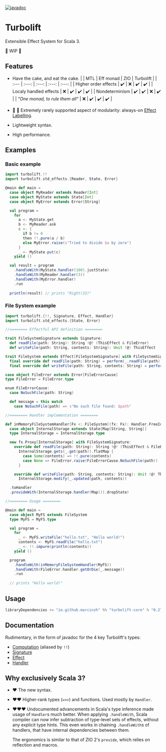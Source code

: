[![javadoc](https://javadoc.io/badge2/io.github.marcinzh/turbolift-core_3/javadoc.svg)](https://javadoc.io/doc/io.github.marcinzh/turbolift-core_3) 

# Turbolift

Extensible Effect System for Scala 3.

:construction: WIP :construction:

## Features

- Have the cake, and eat the cake.
  |  | MTL | Eff monad | ZIO | Turbolift |
  | :--- | :---: | :---: | :---: | :---: |
  | Higher order effects | :heavy_check_mark: | :x: | :heavy_check_mark: | :heavy_check_mark: |
  | Localy handled effects | :x: | :heavy_check_mark: | :heavy_check_mark: | :heavy_check_mark: |
  | Nondeterminism | :heavy_check_mark: | :heavy_check_mark: | :x: | :heavy_check_mark: |
  | *"One monad, to rule them all"* | :x: | :heavy_check_mark: | :heavy_check_mark: | :heavy_check_mark: |

- 🦄 🌈 Extremely rarely supported aspect of modularity: always-on [Effect Labelling](https://docs.idris-lang.org/en/latest/effects/state.html#labelled-effects).

- Lightweight syntax.
 
- High performance.

## Examples

### Basic example

```scala
import turbolift.!!
import turbolift.std_effects.{Reader, State, Error}

@main def main =
  case object MyReader extends Reader[Int]
  case object MyState extends State[Int]
  case object MyError extends Error[String]

  val program =
    for
      a <- MyState.get
      b <- MyReader.ask
      c <- {
        if b != 0
        then !!.pure(a / b)
        else MyError.raise(s"Tried to divide $a by zero")
      }
      _ <- MyState.put(c)
    yield ()

  val result = program
    .handleWith(MyState.handler(100).justState)
    .handleWith(MyReader.handler(3))
    .handleWith(MyError.handler)
    .run
 
  println(result) // prints "Right(33)"
```

### File System example

```scala
import turbolift.{!!, Signature, Effect, Handler}
import turbolift.std_effects.{State, Error}

//======== Effectful API definition ======== 

trait FileSystemSignature extends Signature:
  def readFile(path: String): String !@! (ThisEffect & FileError)
  def writeFile(path: String, contents: String): Unit !@! ThisEffect

trait FileSystem extends Effect[FileSystemSignature] with FileSystemSignature:
  final override def readFile(path: String) = perform(_.readFile(path))
  final override def writeFile(path: String, contents: String) = perform(_.writeFile(path, contents))

case object FileError extends Error[FileErrorCause]
type FileError = FileError.type

enum FileErrorCause:
  case NoSuchFile(path: String)

  def message = this match
    case NoSuchFile(path) => s"No such file found: $path"

//======== Handler implementation ======== 

def inMemoryFileSystemHandler[Fx <: FileSystem](fx: Fx): Handler.FreeId[fx.type] =
  case object InternalStorage extends State[Map[String, String]]
  type InternalStorage = InternalStorage.type

  new fx.Proxy[InternalStorage] with FileSystemSignature:
    override def readFile(path: String): String !@! (ThisEffect & FileError) =
      InternalStorage.gets(_.get(path)).flatMap {
        case Some(contents) => !!.pure(contents)
        case None => FileError.raise(FileErrorCause.NoSuchFile(path))
      }

    override def writeFile(path: String, contents: String): Unit !@! ThisEffect =
      InternalStorage.modify(_.updated(path, contents))

  .toHandler
  .provideWith(InternalStorage.handler(Map()).dropState)

//======== Usage ======== 

@main def main =
  case object MyFS extends FileSystem
  type MyFS = MyFS.type

  val program =
    for
      _ <- MyFS.writeFile("hello.txt", "Hello world!")
      contents <- MyFS.readFile("hello.txt")
      _ <- !!.impure(println(contents))
    yield ()

  program
    .handleWith(inMemoryFileSystemHandler(MyFS))
    .handleWith(FileError.handler.getOrDie(_.message))
    .run
    
  // prints "Hello world!"
```

## Usage

```scala
libraryDependencies += "io.github.marcinzh" %% "turbolift-core" % "0.27.0"
```

## Documentation

Rudimentary, in the form of javadoc for the 4 key Turbolift's types:
- [Computation](https://javadoc.io/static/io.github.marcinzh/turbolift-core_3/0.27.0/turbolift/Computation.html) (aliased by `!!`)
- [Signature](https://javadoc.io/static/io.github.marcinzh/turbolift-core_3/0.27.0/turbolift/Signature.html)
- [Effect](https://javadoc.io/static/io.github.marcinzh/turbolift-core_3/0.27.0/turbolift/Effect.html)
- [Handler](https://javadoc.io/static/io.github.marcinzh/turbolift-core_3/0.27.0/turbolift/Handler.html)


## Why exclusively Scala 3?

- ❤️ The new syntax.

- ❤️❤️ Higher-rank types (`=>>`) and functions. Used mostly by `Handler`.

- ❤️❤️❤️ Undocumented advancements in Scala's type inference made usage of `Handler`s much better.
When applying `.handleWith`, Scala compiler can now infer subtraction of type-level sets of effects, 
without any explicit type hints. This even works in chaining `.handleWith`s of handlers, that have internal dependencies between them.

  The ergonomics is similar to that of ZIO 2's `provide`, which relies on reflection and macros.

